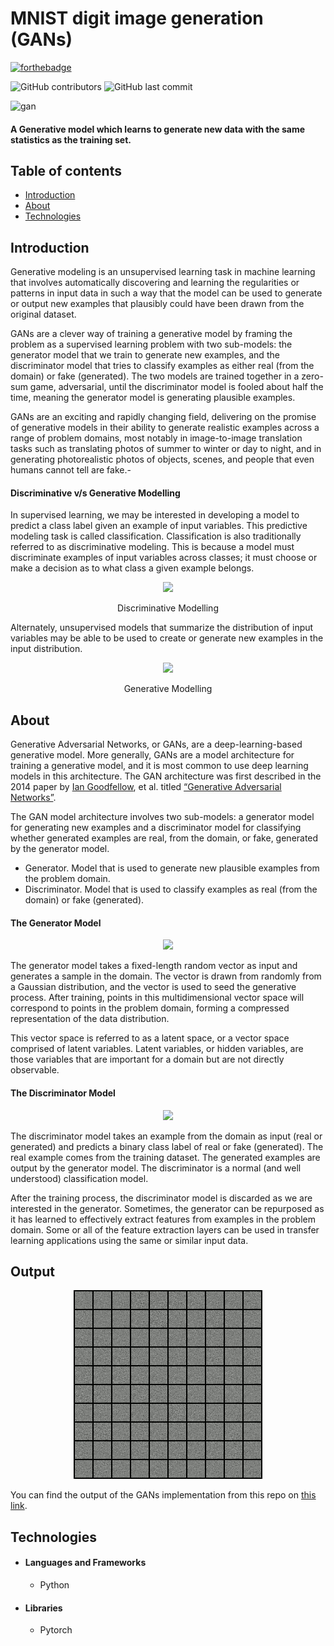 # MNIST digit image generation (GANs)



[![forthebadge](https://forthebadge.com/images/badges/made-with-python.svg)](https://forthebadge.com)

![GitHub contributors](https://img.shields.io/github/contributors/pradyyadav/MNIST-generation-GANs)    ![GitHub last commit](https://img.shields.io/github/last-commit/pradyyadav/MNIST-generation-GANs)

![gan](https://camo.githubusercontent.com/3a893b728bd83148eac3a748eceb578419983281e27828f30c6a89cf9b3b0ab2/68747470733a2f2f646f63732e676f6f676c652e636f6d2f75633f69643d30427934517678416b41694e4363476c345645524d4f55644e543055)

#### A Generative model which learns to generate new data with the same statistics as the training set.


## Table of contents
- [Introduction](https://github.com/pradyyadav/MNIST-generation-GANs#Introduction)
- [About](https://github.com/pradyyadav/MNIST-generation-GANs#About)
- [Technologies](https://github.com/pradyyadav/MNIST-generation-GANs#Technologies)

## Introduction
Generative modeling is an unsupervised learning task in machine learning that involves automatically discovering and learning the regularities or patterns in input data in such a way that the model can be used to generate or output new examples that plausibly could have been drawn from the original dataset.

GANs are a clever way of training a generative model by framing the problem as a supervised learning problem with two sub-models: the generator model that we train to generate new examples, and the discriminator model that tries to classify examples as either real (from the domain) or fake (generated). The two models are trained together in a zero-sum game, adversarial, until the discriminator model is fooled about half the time, meaning the generator model is generating plausible examples.

GANs are an exciting and rapidly changing field, delivering on the promise of generative models in their ability to generate realistic examples across a range of problem domains, most notably in image-to-image translation tasks such as translating photos of summer to winter or day to night, and in generating photorealistic photos of objects, scenes, and people that even humans cannot tell are fake.-

#### Discriminative v/s Generative Modelling

In supervised learning, we may be interested in developing a model to predict a class label given an example of input variables. This predictive modeling task is called classification. Classification is also traditionally referred to as discriminative modeling. This is because a model must discriminate examples of input variables across classes; it must choose or make a decision as to what class a given example belongs.

  <p align="center"><img src="https://machinelearningmastery.com/wp-content/uploads/2019/04/Example-of-Discriminative-Modeling.png"</p>
  <p align="center">Discriminative Modelling</p>

Alternately, unsupervised models that summarize the distribution of input variables may be able to be used to create or generate new examples in the input distribution.

  <p align="center"><img src="https://machinelearningmastery.com/wp-content/uploads/2019/04/Example-of-Generative-Modeling.png"</p>
  <p align="center">Generative Modelling</p>
  

## About
Generative Adversarial Networks, or GANs, are a deep-learning-based generative model. More generally, GANs are a model architecture for training a generative model, and it is most common to use deep learning models in this architecture. The GAN architecture was first described in the 2014 paper by [Ian Goodfellow](https://www.iangoodfellow.com/), et al. titled [“Generative Adversarial Networks”](https://arxiv.org/abs/1406.2661).

The GAN model architecture involves two sub-models: a generator model for generating new examples and a discriminator model for classifying whether generated examples are real, from the domain, or fake, generated by the generator model.


- Generator. Model that is used to generate new plausible examples from the problem domain.
- Discriminator. Model that is used to classify examples as real (from the domain) or fake (generated).

#### The Generator Model

<p align="center"><img src = "https://machinelearningmastery.com/wp-content/uploads/2019/04/Example-of-the-GAN-Generator-Model.png"</p>

The generator model takes a fixed-length random vector as input and generates a sample in the domain. The vector is drawn from randomly from a Gaussian distribution, and the vector is used to seed the generative process. After training, points in this multidimensional vector space will correspond to points in the problem domain, forming a compressed representation of the data distribution.

This vector space is referred to as a latent space, or a vector space comprised of latent variables. Latent variables, or hidden variables, are those variables that are important for a domain but are not directly observable.

#### The Discriminator Model

<p align="center"><img src = "https://machinelearningmastery.com/wp-content/uploads/2019/04/Example-of-the-GAN-Discriminator-Model.png"</p>

The discriminator model takes an example from the domain as input (real or generated) and predicts a binary class label of real or fake (generated). The real example comes from the training dataset. The generated examples are output by the generator model. The discriminator is a normal (and well understood) classification model. 

After the training process, the discriminator model is discarded as we are interested in the generator. Sometimes, the generator can be repurposed as it has learned to effectively extract features from examples in the problem domain. Some or all of the feature extraction layers can be used in transfer learning applications using the same or similar input data.

## Output

  <p align="center"><img src = "https://github.com/pradyyadav/Images/blob/main/mnist-gans.gif?raw=true"</p>
  
You can find the output of the GANs implementation from this repo on [this link](https://www.youtube.com/watch?v=T2yQhFWpDYU).

## Technologies

- #### Languages and Frameworks
    - Python
- #### Libraries
    - Pytorch
